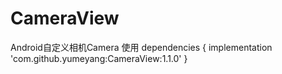 # CameraView
Android自定义相机Camera
使用
dependencies {
implementation 'com.github.yumeyang:CameraView:1.1.0'
}
